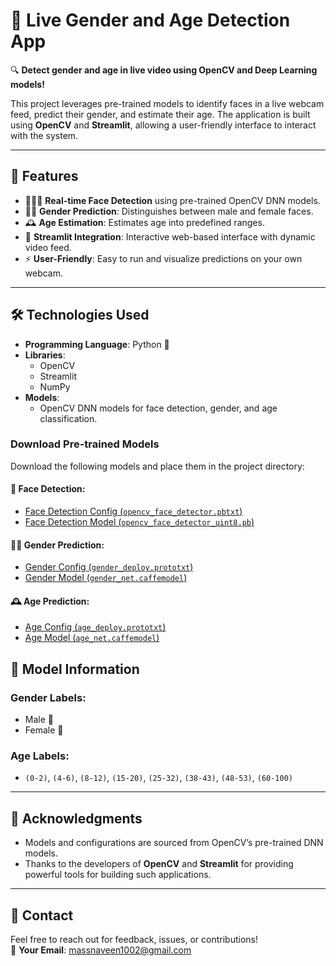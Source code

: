 # 🎥 Live Gender and Age Detection App  
🔍 **Detect gender and age in live video using OpenCV and Deep Learning models!**  

This project leverages pre-trained models to identify faces in a live webcam feed, predict their gender, and estimate their age. The application is built using **OpenCV** and **Streamlit**, allowing a user-friendly interface to interact with the system.

---

## 📌 Features  

- 🧑‍🤝‍🧑 **Real-time Face Detection** using pre-trained OpenCV DNN models.  
- 👨‍💻 **Gender Prediction**: Distinguishes between male and female faces.  
- 🕰️ **Age Estimation**: Estimates age into predefined ranges.  
- 🎨 **Streamlit Integration**: Interactive web-based interface with dynamic video feed.  
- ⚡ **User-Friendly**: Easy to run and visualize predictions on your own webcam.  

---

## 🛠️ Technologies Used  

- **Programming Language**: Python 🐍  
- **Libraries**:  
  - OpenCV  
  - Streamlit  
  - NumPy  
- **Models**:  
  - OpenCV DNN models for face detection, gender, and age classification.
### Download Pre-trained Models  

Download the following models and place them in the project directory:  

#### 🔎 Face Detection:  
- [Face Detection Config (`opencv_face_detector.pbtxt`)](https://github.com/spmallick/learnopencv/raw/master/FaceDetectionComparison/opencv_face_detector.pbtxt)  
- [Face Detection Model (`opencv_face_detector_uint8.pb`)](https://github.com/spmallick/learnopencv/raw/master/FaceDetectionComparison/opencv_face_detector_uint8.pb)  

#### 👨‍💻 Gender Prediction:  
- [Gender Config (`gender_deploy.prototxt`)](https://github.com/spmallick/learnopencv/raw/master/AgeGender/opencv_gender_deploy.prototxt)  
- [Gender Model (`gender_net.caffemodel`)](https://github.com/spmallick/learnopencv/raw/master/AgeGender/opencv_gender.caffemodel)  

#### 🕰️ Age Prediction:  
- [Age Config (`age_deploy.prototxt`)](https://github.com/spmallick/learnopencv/raw/master/AgeGender/opencv_age_deploy.prototxt)  
- [Age Model (`age_net.caffemodel`)](https://github.com/spmallick/learnopencv/raw/master/AgeGender/opencv_age.caffemodel)  

## 🧠 Model Information  

### Gender Labels:  
- Male 👨  
- Female 👩  

### Age Labels:  
- `(0-2)`, `(4-6)`, `(8-12)`, `(15-20)`, `(25-32)`, `(38-43)`, `(48-53)`, `(60-100)`  

---

## 🙌 Acknowledgments  

- Models and configurations are sourced from OpenCV’s pre-trained DNN models.  
- Thanks to the developers of **OpenCV** and **Streamlit** for providing powerful tools for building such applications.  

---

## 💬 Contact  

Feel free to reach out for feedback, issues, or contributions!  
📧 **Your Email**: [massnaveen1002@gmail.com](mailto:massnaveen1002@gmail.com)   
